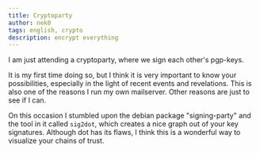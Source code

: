 ```yaml
---
title: Cryptoparty
author: nek0
tags: english, crypto 
description: encrypt everything
---
```


I am just attending a cryptoparty, where we sign each other's pgp-keys.

It is my first time doing so, but I think it is very important to know your possibilities, especially in the light of recent events and revelations. This is also one of the reasons I run my own mailserver. Other reasons are just to see if I can.

On this occasion I stumbled upon the debian package "signing-party" and the tool in it called `sig2dot`, which creates a nice graph out of your key signatures. Although dot has its flaws, I think this is a wonderful way to visualize your chains of trust.
